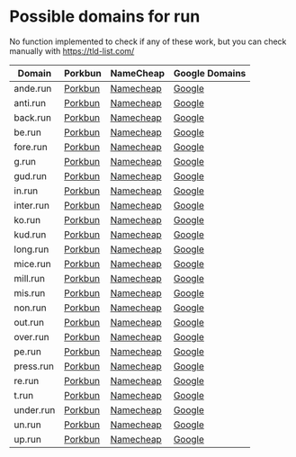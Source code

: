 # Possible domains for run

No function implemented to check if any of these work, but you can check manually with https://tld-list.com/

| Domain | Porkbun | NameCheap | Google Domains |
|---|---|---|---|
| ande.run | [Porkbun](https://porkbun.com/checkout/search?prb=e814663da1&tlds=&idnLanguage=&search=search&q=ande.run) | [Namecheap](https://www.namecheap.com/domains/registration/results/?domain=ande.run) | [Google](https://domains.google.com/registrar/search?searchTerm=ande.run) |
| anti.run | [Porkbun](https://porkbun.com/checkout/search?prb=e814663da1&tlds=&idnLanguage=&search=search&q=anti.run) | [Namecheap](https://www.namecheap.com/domains/registration/results/?domain=anti.run) | [Google](https://domains.google.com/registrar/search?searchTerm=anti.run) |
| back.run | [Porkbun](https://porkbun.com/checkout/search?prb=e814663da1&tlds=&idnLanguage=&search=search&q=back.run) | [Namecheap](https://www.namecheap.com/domains/registration/results/?domain=back.run) | [Google](https://domains.google.com/registrar/search?searchTerm=back.run) |
| be.run | [Porkbun](https://porkbun.com/checkout/search?prb=e814663da1&tlds=&idnLanguage=&search=search&q=be.run) | [Namecheap](https://www.namecheap.com/domains/registration/results/?domain=be.run) | [Google](https://domains.google.com/registrar/search?searchTerm=be.run) |
| fore.run | [Porkbun](https://porkbun.com/checkout/search?prb=e814663da1&tlds=&idnLanguage=&search=search&q=fore.run) | [Namecheap](https://www.namecheap.com/domains/registration/results/?domain=fore.run) | [Google](https://domains.google.com/registrar/search?searchTerm=fore.run) |
| g.run | [Porkbun](https://porkbun.com/checkout/search?prb=e814663da1&tlds=&idnLanguage=&search=search&q=g.run) | [Namecheap](https://www.namecheap.com/domains/registration/results/?domain=g.run) | [Google](https://domains.google.com/registrar/search?searchTerm=g.run) |
| gud.run | [Porkbun](https://porkbun.com/checkout/search?prb=e814663da1&tlds=&idnLanguage=&search=search&q=gud.run) | [Namecheap](https://www.namecheap.com/domains/registration/results/?domain=gud.run) | [Google](https://domains.google.com/registrar/search?searchTerm=gud.run) |
| in.run | [Porkbun](https://porkbun.com/checkout/search?prb=e814663da1&tlds=&idnLanguage=&search=search&q=in.run) | [Namecheap](https://www.namecheap.com/domains/registration/results/?domain=in.run) | [Google](https://domains.google.com/registrar/search?searchTerm=in.run) |
| inter.run | [Porkbun](https://porkbun.com/checkout/search?prb=e814663da1&tlds=&idnLanguage=&search=search&q=inter.run) | [Namecheap](https://www.namecheap.com/domains/registration/results/?domain=inter.run) | [Google](https://domains.google.com/registrar/search?searchTerm=inter.run) |
| ko.run | [Porkbun](https://porkbun.com/checkout/search?prb=e814663da1&tlds=&idnLanguage=&search=search&q=ko.run) | [Namecheap](https://www.namecheap.com/domains/registration/results/?domain=ko.run) | [Google](https://domains.google.com/registrar/search?searchTerm=ko.run) |
| kud.run | [Porkbun](https://porkbun.com/checkout/search?prb=e814663da1&tlds=&idnLanguage=&search=search&q=kud.run) | [Namecheap](https://www.namecheap.com/domains/registration/results/?domain=kud.run) | [Google](https://domains.google.com/registrar/search?searchTerm=kud.run) |
| long.run | [Porkbun](https://porkbun.com/checkout/search?prb=e814663da1&tlds=&idnLanguage=&search=search&q=long.run) | [Namecheap](https://www.namecheap.com/domains/registration/results/?domain=long.run) | [Google](https://domains.google.com/registrar/search?searchTerm=long.run) |
| mice.run | [Porkbun](https://porkbun.com/checkout/search?prb=e814663da1&tlds=&idnLanguage=&search=search&q=mice.run) | [Namecheap](https://www.namecheap.com/domains/registration/results/?domain=mice.run) | [Google](https://domains.google.com/registrar/search?searchTerm=mice.run) |
| mill.run | [Porkbun](https://porkbun.com/checkout/search?prb=e814663da1&tlds=&idnLanguage=&search=search&q=mill.run) | [Namecheap](https://www.namecheap.com/domains/registration/results/?domain=mill.run) | [Google](https://domains.google.com/registrar/search?searchTerm=mill.run) |
| mis.run | [Porkbun](https://porkbun.com/checkout/search?prb=e814663da1&tlds=&idnLanguage=&search=search&q=mis.run) | [Namecheap](https://www.namecheap.com/domains/registration/results/?domain=mis.run) | [Google](https://domains.google.com/registrar/search?searchTerm=mis.run) |
| non.run | [Porkbun](https://porkbun.com/checkout/search?prb=e814663da1&tlds=&idnLanguage=&search=search&q=non.run) | [Namecheap](https://www.namecheap.com/domains/registration/results/?domain=non.run) | [Google](https://domains.google.com/registrar/search?searchTerm=non.run) |
| out.run | [Porkbun](https://porkbun.com/checkout/search?prb=e814663da1&tlds=&idnLanguage=&search=search&q=out.run) | [Namecheap](https://www.namecheap.com/domains/registration/results/?domain=out.run) | [Google](https://domains.google.com/registrar/search?searchTerm=out.run) |
| over.run | [Porkbun](https://porkbun.com/checkout/search?prb=e814663da1&tlds=&idnLanguage=&search=search&q=over.run) | [Namecheap](https://www.namecheap.com/domains/registration/results/?domain=over.run) | [Google](https://domains.google.com/registrar/search?searchTerm=over.run) |
| pe.run | [Porkbun](https://porkbun.com/checkout/search?prb=e814663da1&tlds=&idnLanguage=&search=search&q=pe.run) | [Namecheap](https://www.namecheap.com/domains/registration/results/?domain=pe.run) | [Google](https://domains.google.com/registrar/search?searchTerm=pe.run) |
| press.run | [Porkbun](https://porkbun.com/checkout/search?prb=e814663da1&tlds=&idnLanguage=&search=search&q=press.run) | [Namecheap](https://www.namecheap.com/domains/registration/results/?domain=press.run) | [Google](https://domains.google.com/registrar/search?searchTerm=press.run) |
| re.run | [Porkbun](https://porkbun.com/checkout/search?prb=e814663da1&tlds=&idnLanguage=&search=search&q=re.run) | [Namecheap](https://www.namecheap.com/domains/registration/results/?domain=re.run) | [Google](https://domains.google.com/registrar/search?searchTerm=re.run) |
| t.run | [Porkbun](https://porkbun.com/checkout/search?prb=e814663da1&tlds=&idnLanguage=&search=search&q=t.run) | [Namecheap](https://www.namecheap.com/domains/registration/results/?domain=t.run) | [Google](https://domains.google.com/registrar/search?searchTerm=t.run) |
| under.run | [Porkbun](https://porkbun.com/checkout/search?prb=e814663da1&tlds=&idnLanguage=&search=search&q=under.run) | [Namecheap](https://www.namecheap.com/domains/registration/results/?domain=under.run) | [Google](https://domains.google.com/registrar/search?searchTerm=under.run) |
| un.run | [Porkbun](https://porkbun.com/checkout/search?prb=e814663da1&tlds=&idnLanguage=&search=search&q=un.run) | [Namecheap](https://www.namecheap.com/domains/registration/results/?domain=un.run) | [Google](https://domains.google.com/registrar/search?searchTerm=un.run) |
| up.run | [Porkbun](https://porkbun.com/checkout/search?prb=e814663da1&tlds=&idnLanguage=&search=search&q=up.run) | [Namecheap](https://www.namecheap.com/domains/registration/results/?domain=up.run) | [Google](https://domains.google.com/registrar/search?searchTerm=up.run) |
